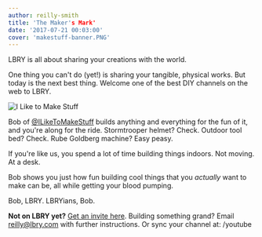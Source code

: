 ```yaml
---
author: reilly-smith
title: 'The Maker's Mark'
date: '2017-07-21 00:03:00'
cover: 'makestuff-banner.PNG'
---
```


LBRY is all about sharing your creations with the world.

One thing you can't do (yet!) is sharing your tangible, physical works. But today is the next best thing. Welcome one of the best DIY channels on the web to LBRY.

![I Like to Make Stuff](/img/news/makestuff-inline.jpg)

Bob of <a href='https://open.lbry.com/@ILikeToMakeStuff'>@ILikeToMakeStuff</a> builds anything and everything for the fun of it, and you're along for the ride. Stormtrooper helmet? Check. Outdoor tool bed? Check. Rube Goldberg machine? Easy peasy.

If you're like us, you spend a lot of time building things indoors. Not moving. At a desk.

Bob shows you just how fun building cool things that you *actually* want to make can be, all while getting your blood pumping.

Bob, LBRY. LBRYians, Bob.

**Not on LBRY yet?** [Get an invite here](/get). Building something grand? Email [reilly@lbry.com](mailto:reilly@lbry.com) with further instructions. Or sync your channel at: /youtube
